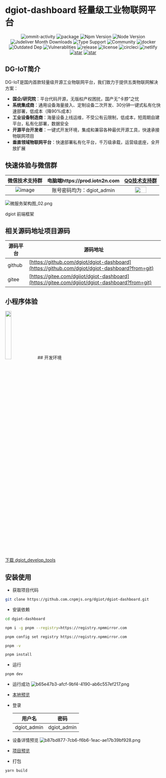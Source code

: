 # dgiot-dashboard 轻量级工业物联网平台

<p align="center">
  <img src="https://img.shields.io/github/commit-activity/m/dgiot/dgiot-dashboard" alt="ommit-activity">
	<img src="https://badgen.net/badge/package/%40dgiot%2Fdgiot-dashboard/blue"
	alt="package" maxretrytimes="3" class="m-1 transition-all duration-1000">
	<img src="https://badgen.net/npm/v/@dgiot/dgiot-dashboard" alt="Npm Version"
	maxretrytimes="3" class="m-1 transition-all duration-1000">
	<img src="https://badgen.net/npm/node/@dgiot/dgiot-mqtt-dashboard" alt="Node Version"
	maxretrytimes="3" class="m-1 transition-all duration-1000">
	<br>
	<img src="https://badgen.net/jsdelivr/hits/npm/@dgiot/dgiot-dashboard"
	alt="Jsdeliver Month Downloads" maxretrytimes="3" class="m-1 transition-all duration-1000">
	<img src="https://badgen.net/npm/types/@dgiot/dgiot-dashboard" alt="Type Support"
	maxretrytimes="3" class="m-1 transition-all duration-1000">
  <img src="https://img.shields.io/badge/Community-DGIOT-yellow" alt="Community">
  <img src="https://img.shields.io/docker/pulls/dgiot/dgiot-dashboard" alt="docker">
	<br>
	<img src="https://img.shields.io/librariesio/release/npm/@dgiot/dgiot-dashboard"
	alt="Outdated Dep" maxretrytimes="3" class="m-1 transition-all duration-1000">
	<img src="https://img.shields.io/snyk/vulnerabilities/npm/@dgiot/dgiot-dashboard"
	alt="Vulnerablities" maxretrytimes="3" class="m-1 transition-all duration-1000">
  <img src="https://img.shields.io/github/release/dgiot/dgiot-dashboard?color=brightgreen" alt="release">
  <img src="https://img.shields.io/github/license/dgiot/dgiot-dashboard" alt="license">
  <img src="https://img.shields.io/circleci/build/github/dgiot/dgiot-dashboard/master?style=flat-square" alt="circleci">
  <img src="https://api.netlify.com/api/v1/badges/e89ab785-b26a-4096-b3b9-c5e149a78588/deploy-status" alt="netlify">
  <a href='https://gitee.com/dgiiot/dgiot-dashboard/stargazers'><img src='https://gitee.com/dgiiot/dgiot-dashboard/badge/star.svg?theme=dark' alt='star'></img></a>
  <a href='https://gitee.com/dgiiot/dgiot-dashboard/stargazers'><img src='https://gitee.com/dgiiot/dgiot-dashboard/widgets/widget_card.svg?colors=ffffff,1e252b,323d47,455059,d7deea,99a0ae' alt='star'></img></a>
<p>
  
  ## DG-IoT简介
DG-IoT是国内首款轻量级开源工业物联网平台，我们致力于提供五类物联网解决方案：
+ **国企/研究院**：平台代码开源，无版权产权困扰，国产无“卡脖”之忧
+ **系统集成商**：通用设备海量接入、定制设备二次开发、30分钟一键式私有化快速部署，低成本（降90%成本）
+ **工业设备制造商**：海量设备上线运维，不受公有云限制，低成本，短周期自建平台，私有化部署，数据安全
+ **开源平台开发者**：一键式开发环境，集成和兼容各种最优开源工具，快速承接物联网项目
+ **垂直领域物联网平台**：快速部署私有化平台，千万级承载，运营级底座，全开放扩展

## 快速体验与微信群
| 微信技术支持群 |电脑端https://prod.iotn2n.com| [QQ技术支持群](https://jq.qq.com/?_wv=1027&k=LipWZvDe)   | 
|:---:|:---:|:---:|
| ![image](https://user-images.githubusercontent.com/51999461/148872364-3999b7f0-17c7-47ec-8a98-3f410ab5b58e.png) |账号密码均为：dgiot_admin|<img src="http://dgiot-1253666439.cos.ap-shanghai-fsi.myqcloud.com/shuwa_tech/zh/QQ%E6%8A%80%E6%9C%AF%E7%BE%A4%E4%BA%8C%E7%BB%B4%E7%A0%81.png" width = "60%" /> |

  
![微服务架构图_02.png](https://dgiot-1253666439.cos.ap-shanghai-fsi.myqcloud.com/shuwa_tech/zh/frontend/web/%E5%BE%AE%E6%9C%8D%E5%8A%A1%E6%9E%B6%E6%9E%84%E5%9B%BE_02.png)

dgiot 前端框架



## 相关源码地址项目源码

| 源码平台 | 源码地址                                                                                      |
| -------- | --------------------------------------------------------------------------------------------- |
| github   | [https://github.com/dgiot/dgiot-dashboard](https://github.com/dgiot/dgiot-dashboard?from=git) |
| gitee    | [https://gitee.com/dgiiot/dgiot-dashboard](https://gitee.com/dgiiot/dgiot-dashboard?from=git) |
  
## 小程序体验 

  <img src="http://dgiot-1253666439.cos.ap-shanghai-fsi.myqcloud.com/dgiot_release/dgiot_wechat.jpg" width = "20%" />
## 开发环境

[下载 dgiot_develop_tools](https://dgiot-dev-1306147891.cos.ap-nanjing.myqcloud.com/msys64/msys64.zip)

## 安装使用

- 获取项目代码

```bash
git clone https://github.com.cnpmjs.org/dgiot/dgiot-dashboard.git
```

- 安装依赖

```bash
cd dgiot-dashboard

npm i -g pnpm --registry=https://registry.npmmirror.com

pnpm config set registry https://registry.npmmirror.com

pnpm -v

pnpm install
```

- 运行

```bash
pnpm dev
```

- 运行成功
  ![b65e47b3-afcf-9bf4-4190-ab6c557ef217.png](https://dgiot-1253666439.cos.ap-shanghai-fsi.myqcloud.com/shuwa_tech/zh/frontend/web/b65e47b3-afcf-9bf4-4190-ab6c557ef217.png)

- [本地预览](http://localhost/)

- 登录

  | 用户名      | 密码        |
  | ----------- | ----------- |
  | dgiot_admin | dgiot_admin |

- 设备详情预览
  ![b87bd877-7cb6-f6b6-1eac-ae17b39bf928.png](https://dgiot-1253666439.cos.ap-shanghai-fsi.myqcloud.com/shuwa_tech/zh/frontend/web/b87bd877-7cb6-f6b6-1eac-ae17b39bf928.png)
- [项目预览](https://tech.iotn2n.com/zh/frontend/web/#%E9%A1%B9%E7%9B%AE%E9%A2%84%E8%A7%88)
- 打包

```bash
yarn build
```



